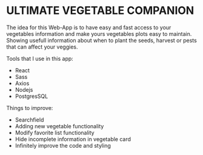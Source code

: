 # ULTIMATE VEGETABLE COMPANION

The idea for this Web-App is to have easy and fast access to your vegetables information and make yours vegetables plots easy to maintain.
Showing usefull information about when to plant the seeds, harvest or pests that can affect your veggies.

Tools that I use in this app:

- React
- Sass
- Axios
- Nodejs
- PostgresSQL

Things to improve:

- Searchfield
- Adding new vegetable functionality
- Modify favorite list functionality
- Hide incomplete information in vegetable card
- Infinitely improve the code and styling
